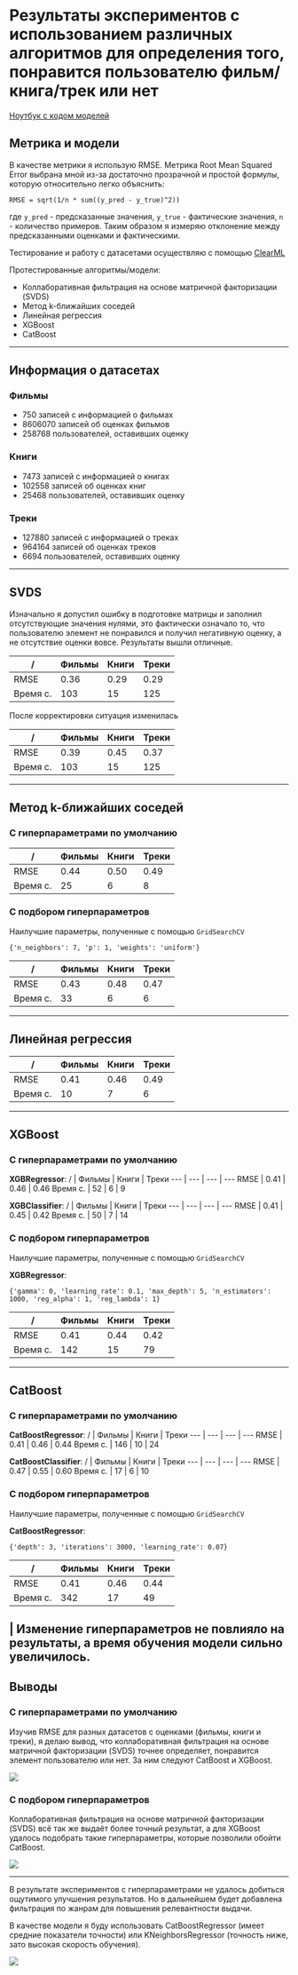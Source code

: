 # Результаты экспериментов с использованием различных алгоритмов для определения того, понравится пользователю фильм/книга/трек или нет

[Ноутбук с кодом моделей](./MoodStream_Experiments.ipynb)

## Метрика и модели
В качестве метрики я использую RMSE. Метрика Root Mean Squared Error выбрана мной из-за достаточно прозрачной и простой формулы, которую относительно легко объяснить: 
```
RMSE = sqrt(1/n * sum((y_pred - y_true)^2))
```
где `y_pred` - предсказанные значения, `y_true` - фактические значения, `n` - количество примеров.
Таким образом я измеряю отклонение между предсказанными оценками и фактическими.

Тестирование и работу с датасетами осуществляю с помощью [ClearML](https://clear.ml)

Протестированные алгоритмы/модели:
- Коллаборативная фильтрация на основе матричной факторизации (SVDS)
- Метод k-ближайших соседей
- Линейная регрессия
- XGBoost
- CatBoost

---

## Информация о датасетах

### Фильмы
- 750 записей с информацией о фильмах
- 8606070 записей об оценках фильмов
- 258768 пользователей, оставивших оценку

### Книги
- 7473 записей с информацией о книгах
- 102558 записей об оценках книг
- 25468 пользователей, оставивших оценку

### Треки
- 127880 записей с информацией о треках
- 964164 записей об оценках треков
- 6694 пользователей, оставивших оценку

---

## SVDS

Изначально я допустил ошибку в подготовке матрицы и заполнил отсутствующие значения нулями, это фактически означало то, что пользователю элемент не понравился и получил негативную оценку, а не отсутствие оценки вовсе.
Результаты вышли отличные.

/ | Фильмы | Книги | Треки
--- | --- | --- | ---
RMSE | 0.36 | 0.29 | 0.29
Время с. | 103 | 15 | 125


После корректировки ситуация изменилась

/ | Фильмы | Книги | Треки
--- | --- | --- | ---
RMSE | 0.39 | 0.45 | 0.37
Время с. | 103 | 15 | 125


---

## Метод k-ближайших соседей

### С гиперпараметрами по умолчанию
/ | Фильмы | Книги | Треки
--- | --- | --- | ---
RMSE | 0.44 | 0.50 | 0.49
Время с. | 25 | 6 | 8


### С подбором гиперпараметров
Наилучшие параметры, полученные с помощью `GridSearchCV`
```
{'n_neighbors': 7, 'p': 1, 'weights': 'uniform'}
```
/ | Фильмы | Книги | Треки
--- | --- | --- | ---
RMSE | 0.43 | 0.48 | 0.47
Время с. | 33 | 6 | 6

---

## Линейная регрессия

/ | Фильмы | Книги | Треки
--- | --- | --- | ---
RMSE | 0.41 | 0.46 | 0.49
Время с. | 10 | 7 | 6

---

## XGBoost

### С гиперпараметрами по умолчанию
**XGBRegressor**:
/ | Фильмы | Книги | Треки
--- | --- | --- | ---
RMSE | 0.41 | 0.46 | 0.46
Время с. | 52 | 6 | 9

**XGBClassifier**:
/ | Фильмы | Книги | Треки
--- | --- | --- | ---
RMSE | 0.41 | 0.45 | 0.42
Время с. | 50 | 7 | 14


### С подбором гиперпараметров
Наилучшие параметры, полученные с помощью `GridSearchCV`

**XGBRegressor**:
```
{'gamma': 0, 'learning_rate': 0.1, 'max_depth': 5, 'n_estimators': 1000, 'reg_alpha': 1, 'reg_lambda': 1}
```
/ | Фильмы | Книги | Треки
--- | --- | --- | ---
RMSE | 0.41 | 0.44 | 0.42
Время с. | 142 | 15 | 79

---

## CatBoost

### С гиперпараметрами по умолчанию
**CatBoostRegressor**:
/ | Фильмы | Книги | Треки
--- | --- | --- | ---
RMSE | 0.41 | 0.46 | 0.44
Время с. | 146 | 10 | 24

**CatBoostClassifier**:
/ | Фильмы | Книги | Треки
--- | --- | --- | ---
RMSE | 0.47 | 0.55 | 0.60
Время с. | 17 | 6 | 10


### С подбором гиперпараметров
Наилучшие параметры, полученные с помощью `GridSearchCV`

**CatBoostRegressor**:
```
{'depth': 3, 'iterations': 3000, 'learning_rate': 0.07}
```
/ | Фильмы | Книги | Треки
--- | --- | --- | ---
RMSE | 0.41 | 0.46 | 0.44
Время с. | 342 | 17 | 49


| Изменение гиперпараметров не повлияло на результаты, а время обучения модели сильно увеличилось.
---

## Выводы

### С гиперпараметрами по умолчанию
Изучив RMSE для разных датасетов с оценками (фильмы, книги и треки), я делаю вывод, что коллаборативная фильтрация на основе матричной факторизации (SVDS) точнее определяет, понравится элемент пользователю или нет. За ним следуют CatBoost и XGBoost.

![](./assets/moodstream_rmse_base.png)

### С подбором гиперпараметров
Коллаборативная фильтрация на основе матричной факторизации (SVDS) всё так же выдаёт более точный результат, а для XGBoost удалось подобрать такие гиперпараметры, которые позволили обойти CatBoost.

![](./assets/moodstream_rmse_upgraded.png)

---

В результате экспериментов с гиперпараметрами не удалось добиться ощутимого улучшения результатов.
Но в дальнейшем будет добавлена фильтрация по жанрам для повышения релевантности выдачи.

В качестве модели я буду использовать CatBoostRegressor (имеет средние показатели точности) или KNeighborsRegressor (точность ниже, зато высокая скорость обучения).

![](./assets/moodstream_time.png)

